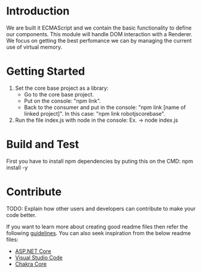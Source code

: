 # Introduction 
We are built it ECMAScript and we contain the basic functionality to define our components. This module will handle DOM interaction with a Renderer. We focus on getting the best perfomance we can by managing the current use of virtual memory.

# Getting Started
1) Set the core base project as a library:
    - Go to the core base project.
    - Put on the console: "npm link".
    - Back to the consumer and put in the console: "npm link [name of linked project]". In this case: "npm link robotjscorebase".
2) Run the file index.js with node in the console: Ex. -> node index.js

# Build and Test
First you have to install npm dependencies by puting this on the CMD: npm install -y

# Contribute
TODO: Explain how other users and developers can contribute to make your code better. 

If you want to learn more about creating good readme files then refer the following [guidelines](https://docs.microsoft.com/en-us/azure/devops/repos/git/create-a-readme?view=azure-devops). You can also seek inspiration from the below readme files:
- [ASP.NET Core](https://github.com/aspnet/Home)
- [Visual Studio Code](https://github.com/Microsoft/vscode)
- [Chakra Core](https://github.com/Microsoft/ChakraCore)